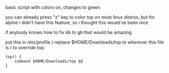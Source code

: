basic script with colors on, changes to green

you can already press "z" key to color top on most linux distros, 
but for alpine i didn't have this feature,
so i thought this would've been nice 

if anybody knows how to fix kb to gb that would be amazing

put this in /etc/profile ( replace $HOME/Downloads/top to wherever this file is ) to override top:
```
top() {
    command $HOME/Downloads/top $@
}
```
